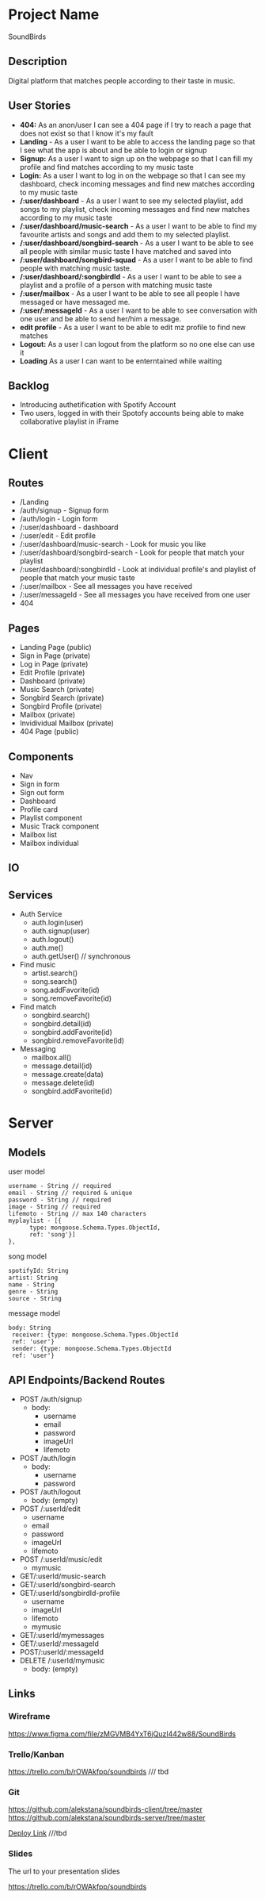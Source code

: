 # Project Name
SoundBirds

## Description

Digital platform that matches people according to their taste in music.

## User Stories

-  **404:** As an anon/user I can see a 404 page if I try to reach a page that does not exist so that I know it's my fault
- **Landing** - As a user I want to be able to access the landing page so that I see what the app is about and be able to login or signup
-  **Signup:** As a user I want to sign up on the webpage so that I can fill my profile and find matches according to my music taste
-  **Login:** As a user I want to log in on the webpage so that I can see my dashboard, check incoming messages and find new matches according to my music taste
- **/:user/dashboard** - As a user I want to see my selected playlist, add songs to my playlist, check incoming messages and find new matches according to my music taste
- **/:user/dashboard/music-search** - As a user I want to be able to find my favourite artists and songs and add them to my selected playlist.
- **/:user/dashboard/songbird-search**  - As a user I want to be able to see all people with similar music taste I have matched and saved into
- **/:user/dashboard/songbird-squad**  - As a user I want to be able to find people with matching music taste.
- **/:user/dashboard/:songbirdId**  - As a user I want to be able to see a playlist and a profile of a person with matching music taste
- **/:user/mailbox**  - As a user I want to be able to see all people I have messaged or have messaged me.
- **/:user/:messageId**  - As a user I want to be able to see conversation with one user and be able to send her/him a message.
- **edit profile** - As a user I want to be able to edit mz profile to find new matches
-  **Logout:** As a user I can logout from the platform so no one else can use it
-  **Loading** As a user I can want to be enterntained while waiting


## Backlog

- Introducing authetification with Spotify Account
- Two users, logged in with their Spotofy accounts being able to make collaborative playlist in iFrame
  
# Client

## Routes

- /Landing
- /auth/signup - Signup form
- /auth/login - Login form
- /:user/dashboard - dashboard
- /:user/edit - Edit profile
- /:user/dashboard/music-search - Look for music you like
- /:user/dashboard/songbird-search - Look for people that match your playlist
- /:user/dashboard/:songbirdId - Look at individual profile's and playlist of people that match your music taste
- /:user/mailbox - See all messages you have received
- /:user/messageId - See all messages you have received from one user
- 404

## Pages

- Landing Page (public)
- Sign in Page (private)
- Log in Page (private)
- Edit Profile (private)
- Dashboard (private)
- Music Search (private)
- Songbird Search (private)
- Songbird Profile (private)
- Mailbox (private)
- Invidividual Mailbox (private)
- 404 Page (public)

## Components

- Nav
- Sign in form
- Sign out form
- Dashboard
- Profile card
- Playlist component
- Music Track component
- Mailbox list
- Mailbox individual

## IO


## Services

- Auth Service
  - auth.login(user)
  - auth.signup(user)
  - auth.logout()
  - auth.me()
  - auth.getUser() // synchronous
- Find music
  - artist.search()
  - song.search()
  - song.addFavorite(id)
  - song.removeFavorite(id) 
- Find match
  - songbird.search()
  - songbird.detail(id)
  - songbird.addFavorite(id)
  - songbird.removeFavorite(id) 
- Messaging
  - mailbox.all()
  - message.detail(id)
  - message.create(data)
  - message.delete(id)
  - songbird.addFavorite(id)
  

# Server

## Models

user model

```
username - String // required
email - String // required & unique
password - String // required
image - String // required
lifemoto - String // max 140 characters
myplaylist - [{
      type: mongoose.Schema.Types.ObjectId,
      ref: 'song'}]
},

```
song model

```
spotifyId: String
artist: String
name - String
genre - String
source - String

```

message model

```
body: String
 receiver: {type: mongoose.Schema.Types.ObjectId
 ref: 'user'}
 sender: {type: mongoose.Schema.Types.ObjectId
 ref: 'user'}
```

## API Endpoints/Backend Routes

- POST /auth/signup
  - body:
    - username
    - email
    - password
    - imageUrl
    - lifemoto
- POST /auth/login
  - body:
    - username
    - password
- POST /auth/logout
  - body: (empty)
- POST /:userId/edit
    - username
    - email
    - password
    - imageUrl
    - lifemoto
- POST /:userId/music/edit
    - mymusic
- GET/:userId/music-search
- GET/:userId/songbird-search
- GET/:userId/songbirdId-profile 
    - username
    - imageUrl
    - lifemoto
    - mymusic
- GET/:userId/mymessages
- GET/:userId/:messageId
- POST/:userId/:messageId
- DELETE /:userId/mymusic
  - body: (empty)


  

## Links


### Wireframe

https://www.figma.com/file/zMGVMB4YxT6jQuzI442w88/SoundBirds

### Trello/Kanban

https://trello.com/b/rOWAkfpp/soundbirds /// tbd

### Git

https://github.com/alekstana/soundbirds-client/tree/master
https://github.com/alekstana/soundbirds-server/tree/master

[Deploy Link](http://heroku.com) ///tbd

### Slides

The url to your presentation slides

https://trello.com/b/rOWAkfpp/soundbirds